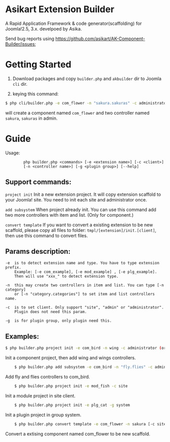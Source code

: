 # Asikart Extension Builder

A Rapid Application Framework & code generator(scaffolding) for Joomla!2.5, 3.x. develpoed by Asika.

Send bug reports using https://github.com/asikart/AK-Component-Builder/issues;


# Getting Started

1. Download packages and copy `builder.php` and `akbuilder` dir to Joomla `cli` dir.

2. keying this command:

``` bash
$ php cli/builder.php -e com_flower -n "sakura.sakuras" -c administrator
```

will create a component named `com_flower` and two controller named `sakura`, `sakuras` in admin.

# Guide

Usage:  

```
        php builder.php <commands> [-e <extension name>] [-c <client>]
        [-n <controller name>] [-g <plugin group>] [--help]
```

## Support commands:

`project init`          Init a new extension project. It will copy extension
                        scaffold to your Joomla! site. You need to init each
                        site and administrator once.

`add subsystem`         When project already init. You can use this command
                        add two more controllers with item and list.
                        (Only for component.)

`convert template`      If you want to convert a existing extension to be
                        new scaffold, please copy all files
                        to folder: `tmpl/[extension]/init.[client]`, then use
                        this command to convert files.
        
## Params description:

    -e  is to detect extension name and type. You have to type extension prefix.
        Example: [-e com_example], [-e mod_example] , [-e plg_example].
        Then will use "xxx_" to detect extension type.
                       
    -n  this may create two controllers in item and list. You can type [-n category]
        or [-n "category.categories"] to set item and list controllers name.
                       
    -c  is to set client. Only support "site", "admin" or "administrator".
        Plugin does not need this param.
                       
    -g  is for plugin group, only plugin need this.  


## Examples:

``` bash
$ php builder.php project init -e com_bird -n wing -c administrator (or admin)
``` 

Init a component project, then add wing and wings controllers.

``` bash
    $ php builder.php add subsystem -e com_bird -n "fly.flies" -c administrator
``` 

Add fly and flies controllers to com_bird.

``` bash    
    $ php builder.php project init -e mod_fish -c site
``` 

Init a module project in site client.

``` bash    
    $ php builder.php project init -e plg_cat -g system
``` 

Init a plugin project in group system.

``` bash        
    $ php builder.php convert template -e com_flower -n sakura [-c site] [-g system]
``` 
Convert a extising component named com_flower to be new scaffold.

